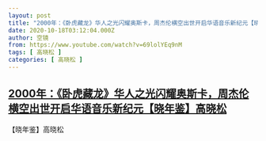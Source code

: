 ```yaml
---
layout: post
title: "2000年：《卧虎藏龙》华人之光闪耀奥斯卡，周杰伦横空出世开启华语音乐新纪元【晓年鉴】高晓松"
date: 2020-10-18T03:12:04.000Z
author: 空镜
from: https://www.youtube.com/watch?v=69lolYEq9nM
tags: [ 高晓松 ]
categories: [ 高晓松 ]
---
```

<!--1602990724000-->
[2000年：《卧虎藏龙》华人之光闪耀奥斯卡，周杰伦横空出世开启华语音乐新纪元【晓年鉴】高晓松](https://www.youtube.com/watch?v=69lolYEq9nM)
------

<div>
【晓年鉴】高晓松
</div>

